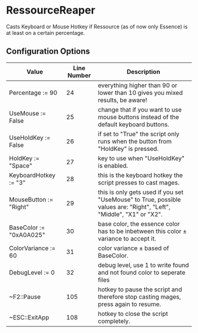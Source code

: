 # RessourceReaper

Casts Keyboard or Mouse Hotkey if Ressource (as of now only Essence) is at least on a certain percentage.

## Configuration Options
|Value|Line Number|Description|
|---|---|---|
Percentage := 90 	       		|24   	|everything higher than 90 or lower than 10 gives you mixed results, be aware!
UseMouse := False			   	|25   	|change that if you want to use mouse buttons instead of the default keyboard buttons.
UseHoldKey := False				|26		|if set to "True" the script only runs when the button from "HoldKey" is pressed.
HoldKey := "Space"				|27		|key to use when "UseHoldKey" is enabled.
KeyboardHotkey := "3" 	 		|28 	|this is the keyboard hotkey the script presses to cast mages.
MouseButton := "Right" 	 		|29 	|this is only gets used if you set "UseMouse" to True, possible values are: "Right", "Left", "Middle", "X1" or "X2".
BaseColor := "0xA0A025"	 		|30 	|base color, the essence color has to be inbetween this color ± variance to accept it.
ColorVariance := 60		   		|31		|color variance ± based of BaseColor.
DebugLevel := 0					|32		|debug level, use 1 to write found and not found color to seperate files
~F2::Pause					    |105  	|hotkey to pause the script and therefore stop casting mages, press again to resume.
~ESC::ExitApp					|108	|hotkey to close the script completely.